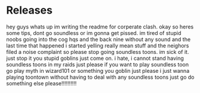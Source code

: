 # Releases
hey guys whats up im writing the readme for corperate clash.
okay so heres some tips, dont go soundless or im gonna get pissed.
im tired of stupid noobs going into the cog hqs and the back nine without any sound and 
the last time that happened i started yelling really mean stuff and the neighors
filed a noise complaint so please stop going soundless toons.
im sick of it.
just stop it you stupid goblins just come on.
i hate, i cannot stand having soundless toons in my raids
just please if you want to play soundless toon
go play myth in wizard101 or something you goblin
just please i just wanna playing toontown without having
to deal with any soundless toons just go do something else
please!!!!!!!!!!
